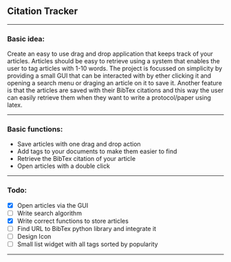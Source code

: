 ## Citation Tracker
---

### Basic idea:

Create an easy to use drag and drop application that keeps track of your articles. Articles should be easy to retrieve using a system that enables the user to tag articles with 1-10 words. The project is focussed on simplicity by providing a small GUI that can be interacted with by ether clicking it and opening a search menu or draging an article on it to save it. Another feature is that the articles are saved with their BibTex citations and this way the user can easily retrieve them when they want to write a protocol/paper using latex.

---

### Basic functions:

* Save articles with one drag and drop action
* Add tags to your documents to make them easier to find 
* Retrieve the BibTex citation of your article
* Open articles with a double click

---

### Todo:

* [x] Open articles via the GUI
* [ ] Write search algorithm
* [x] Write correct functions to store articles
* [ ] Find URL to BibTex python library and integrate it 
* [ ] Design Icon
* [ ] Small list widget with all tags sorted by popularity

---
